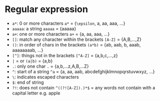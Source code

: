 # Regular expression

* `a*`: 0 or more characters
  `a*` = {`\epsilon`, a, aa, aaa, ...}
* `aaaaa`: a string
  `aaaaa` = {aaaaa}
* `a+`: one or more characters
  `a+` = {a, aa, aaa, ...}
* `[]`: match any character within the brackets
  `[A-Z]` = {A,B,...,Z}
* `()`: in order of chars in the brackets
  `(a*b)` = {ab, aab, b, aaab, aaaaaaaab, ...}
* `[^]`: things not in the brackets
  `[^A-Z]` = {a,b,c,...,z}
* `|` = or
  `(a|b)` = {a,b}
* `.`: only one char
  `.` = {a,b,...z,A,B,...Z}
* `^`: start of a string
  `^a` = {a, aa, aab, abcdefghijklmnopqrstuvwxyz, ...}
* `\`: indicates escaped characters
* `$`: end of string
* `?!`: does not contain
  `^((?![A-Z]).)*$` = any words not contain with a capital letter e.g. apple
